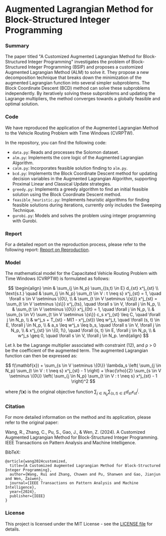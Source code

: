 # Augmented Lagrangian Method for Block-Structured Integer Programming

### Summary

The paper titled "A Customized Augmented Lagrangian Method for Block-Structured Integer Programming" investigates the problem of Block-Structured Integer Programming (BSIP) and proposes a customized Augmented Lagrangian Method (ALM) to solve it. They propose a new decomposition technique that breaks down the minimization of the augmented Lagrangian function into several simpler subproblems. The Block Coordinate Descent (BCD) method can solve these subproblems independently. By iteratively solving these subproblems and updating the Lagrange multipliers, the method converges towards a globally feasible and optimal solution.

### Code

We have reproduced the application of the Augmented Lagrangian Method to the Vehicle Routing Problem with Time Windows (CVRPTW).

In the repository, you can find the following code:

- `data.py`: Reads and processes the Solomon dataset.
- `alm.py`: Implements the core logic of the Augmented Lagrangian Algorithm.
- `calm.py`: Incorporates feasible solution finding to `alm.py`.
- `bcd.py`: Implements the Block Coordinate Descent method for updating decision variables in the Augmented Lagrangian Algorithm, supporting Proximal Linear and Classical Update strategies.
- `greedy.py`: Implements a greedy algorithm to find an initial feasible solution using the Block Coordinate Descent method.
- `feasible_heuristic.py`: Implements heuristic algorithms for finding feasible solutions during iterations, currently only includes the Sweeping Technique.
- `gurobi.py`: Models and solves the problem using integer programming with Gurobi.

### Report

For a detailed report on the reproduction process, please refer to the following report: [Report on Reproduction](https://github.com/LucasBoTang/Augmented_Lagrangian_Method_for_Block-Structured_Integer_Programming/blob/main/report.pdf).

### Model

The mathematical model for the Capacitated Vehicle Routing Problem with Time Windows (CVRPTW) is formulated as follows:

$$
\begin{align}
\min & \sum_{j \in N_p} \sum_{(s,t) \in E} d_{st} x^j_{st} \\
\text{s.t.} \quad & \sum_{j \in N_p} \sum_{t \in V : t \neq s} x^j_{st} = 1, \quad \forall s \in V \setminus \{0\}, \\
& \sum_{t \in V \setminus \{s\}} x^j_{st} = \sum_{t \in V \setminus \{s\}} x^j_{ts}, \quad \forall s \in V, \forall j \in N_p, \\
& \sum_{t \in V \setminus \{0\}} x^j_{0t} = 1, \quad \forall j \in N_p, \\
& \sum_{s \in V} \sum_{t \in V \setminus \{s\}} c_s x^j_{st} \leq C, \quad \forall j \in N_p, \\
& w^j_s + T_{st} - M(1 - x^j_{st}) \leq w^j_t, \quad \forall (s, t) \in E, \forall j \in N_p, \\
& a_s \leq w^j_s \leq b_s, \quad \forall s \in V, \forall j \in N_p, \\
& x^j_{st} \in \{0, 1\}, \quad \forall (s, t) \in E, \forall j \in N_p, \\
& w^j_s \geq 0, \quad \forall s \in V, \forall j \in N_p.
\end{align}
$$

Let λ be the Lagrange multiplier associated with constraint (12), and ρ > 0 be the coefficient of the augmented term. The augmented Lagrangian function can then be expressed as:

$$
f(\mathbf{x}) + \sum_{s \in V \setminus \{0\}} \lambda_s \left( \sum_{j \in N_p} \sum_{t \in V : t \neq s} x^j_{st} - 1 \right) + \frac{\rho}{2} \sum_{s \in V \setminus \{0\}} \left( \sum_{j \in N_p} \sum_{t \in V : t \neq s} x^j_{st} - 1 \right)^2
$$

where $f(\mathbf{x})$ is the original objective function $\sum_{j \in N_p} \sum_{(s,t) \in E} d_{st} x^j_{st}$.

### Citation

For more detailed information on the method and its application, please refer to the original paper:

Wang, R., Zhang, C., Pu, S., Gao, J., & Wen, Z. (2024). A Customized Augmented Lagrangian Method for Block-Structured Integer Programming. IEEE Transactions on Pattern Analysis and Machine Intelligence.

BibTeX:

```
@article{wang2024customized,
  title={A Customized Augmented Lagrangian Method for Block-Structured Integer Programming},
  author={Wang, Rui and Zhang, Chuwen and Pu, Shanwen and Gao, Jianjun and Wen, Zaiwen},
  journal={IEEE Transactions on Pattern Analysis and Machine Intelligence},
  year={2024},
  publisher={IEEE}
}
```

### License

This project is licensed under the MIT License - see the [LICENSE file](https://github.com/LucasBoTang/Augmented_Lagrangian_Method_for_Block-Structured_Integer_Programming/blob/main/LICENSE) for details.
